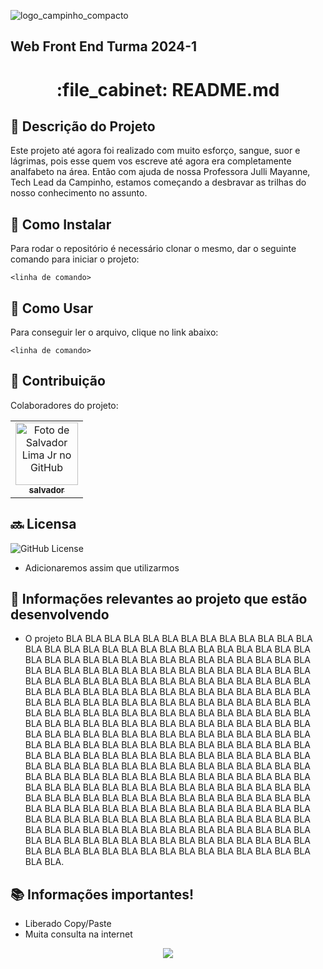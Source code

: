 ![logo_campinho_compacto](https://github.com/splimajr/Trabalho_01/assets/149542542/b3e2c246-8631-4e74-8ae7-3865fb5735e0)
## Web Front End  Turma 2024-1

<h1 align="center">:file_cabinet: README.md</h1>

## :memo: Descrição do Projeto
Este projeto até agora foi realizado com muito esforço, sangue, suor e lágrimas, pois esse quem vos escreve até agora era completamente analfabeto na área. Então com ajuda de nossa Professora Julli Mayanne, Tech Lead da Campinho, estamos começando a desbravar as trilhas do nosso conhecimento no assunto.

## :wrench: Como Instalar ##
Para rodar o repositório é necessário clonar o mesmo, dar o seguinte comando para iniciar o projeto:
```
<linha de comando>
```

## :rocket: Como Usar
Para conseguir ler o arquivo, clique no link abaixo:
```
<linha de comando>
```

## :handshake: Contribuição
Colaboradores do projeto:
<table>
  <tr>
    <td align="center">
      <a href="http://github.com/splimajr">
      <img src="https://avatars.githubusercontent.com/u/149542542?v=4" width="100px;" alt="Foto de Salvador Lima Jr no GitHub"/><br>
        <sub>
          <b>salvador</b>
        </sub>
      </a>
    </td>
  </tr>
</table>

## :soon: Licensa
![GitHub License](https://img.shields.io/github/license/:user/:repo)
* Adicionaremos assim que utilizarmos 

## :dart: Informações relevantes ao projeto que estão desenvolvendo
* O projeto BLA BLA BLA BLA BLA BLA BLA BLA BLA BLA BLA BLA BLA BLA BLA BLA BLA BLA BLA BLA BLA BLA BLA BLA BLA BLA BLA BLA BLA BLA BLA BLA BLA BLA BLA BLA BLA BLA BLA BLA BLA BLA BLA BLA BLA BLA BLA BLA BLA BLA BLA BLA BLA BLA BLA BLA BLA BLA BLA BLA BLA BLA BLA BLA BLA BLA BLA BLA BLA BLA BLA BLA BLA BLA BLA BLA BLA BLA BLA BLA BLA BLA BLA BLA BLA BLA BLA BLA BLA BLA BLA BLA BLA BLA BLA BLA BLA BLA BLA BLA BLA BLA BLA BLA BLA BLA BLA BLA BLA BLA BLA BLA BLA BLA BLA BLA BLA BLA BLA BLA BLA BLA BLA BLA BLA BLA BLA BLA BLA BLA BLA BLA BLA BLA BLA BLA BLA BLA BLA BLA BLA BLA BLA BLA BLA BLA BLA BLA BLA BLA BLA BLA BLA BLA BLA BLA BLA BLA BLA BLA BLA BLA BLA BLA BLA BLA BLA BLA BLA BLA BLA BLA BLA BLA BLA BLA BLA BLA BLA BLA BLA BLA BLA BLA BLA BLA BLA BLA BLA BLA BLA BLA BLA BLA BLA BLA BLA BLA BLA BLA BLA BLA BLA BLA BLA BLA BLA BLA BLA BLA BLA BLA BLA BLA BLA BLA BLA BLA BLA BLA BLA BLA BLA BLA BLA BLA BLA BLA BLA BLA BLA BLA BLA BLA BLA BLA BLA BLA BLA BLA BLA BLA BLA BLA BLA BLA BLA BLA BLA BLA BLA BLA BLA BLA BLA BLA BLA BLA BLA BLA BLA BLA BLA BLA BLA BLA BLA BLA BLA BLA BLA BLA BLA BLA BLA BLA BLA BLA BLA BLA BLA BLA BLA BLA BLA BLA BLA BLA BLA BLA BLA BLA BLA BLA BLA BLA BLA BLA BLA BLA BLA BLA BLA BLA BLA BLA BLA BLA BLA BLA BLA BLA BLA BLA BLA. 

## :books: Informações importantes!
* Liberado Copy/Paste
* Muita consulta na internet


<p align="center">
<img loading="lazy" src="http://img.shields.io/static/v1?label=STATUS&message=EM%20DESENVOLVIMENTO&color=GREEN&style=for-the-badge"/>
</p>
